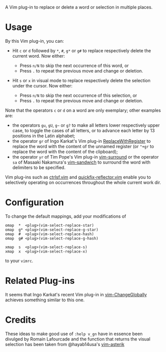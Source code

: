 A Vim plug-in to replace or delete a word or selection in multiple places.

# Usage

By this Vim plug-in, you can:

- Hit `c` or `d` followed by `*`, `#`, `g*` or `g#` to replace respectively delete the current word.
    Now either:
    - Press `n/N` to skip the next occurrence of this word, or
    - Press `.` to repeat the previous move and change or deletion.

- Hit `s` or `x` in visual mode to replace respectively delete the selection under the cursor.
    Now either:
    - Press `n/N` to skip the next occurrence of this selection, or
    - Press `.` to repeat the previous move and change or deletion.

Note that the operators `c` or `d` on a word are only exemplary;
other examples are:

-  the operators `gu`, `gU`, `g~`  or `g?` to make all letters lower respectively upper case, to toggle the cases of all letters, or to advance each letter by 13 positions in the Latin alphabet;
- the operator `gr` of Ingo Karkat's Vim plug-in [ReplaceWithRegister](https://github.com/vim-scripts/ReplaceWithRegister) to replace the word with the content of the unnamed register (or `"+gr` to replace the word with the content of the clipboard);
- the operator `yr` of Tim Pope's Vim plug-in [vim-surround](https://github.com/tpope/vim-surround) or the operator `sa` of Masaaki Nakamura's [vim-sandwich](https://github.com/machakann/vim-sandwich) to surround the word with delimiters to be specified.

Vim plug-ins such as [ctrlsf.vim](https://github.com/dyng/ctrlsf.vim) and [quickfix-reflector.vim](https://github.com/stefandtw/quickfix-reflector.vim) enable you to selectively operating on occurrences throughout the whole current work dir.

# Configuration

To change the default mappings, add your modifications of

```vim
omap  *  <plug>(vim-select-replace-star)
omap  g* <plug>(vim-select-replace-g-star)
omap  #  <plug>(vim-select-replace-hash)
omap  g# <plug>(vim-select-replace-g-hash)

xmap  s  <plug>(vim-select-replace-s)
xmap  x  <plug>(vim-select-replace-x)
```

to your `vimrc`.

# Related Plug-ins

It seems that Ingo Karkat's recent Vim plug-in in [vim-ChangeGlobally](https://github.com/inkarkat/vim-ChangeGlobally) achieves something similar to this one.

# Credits

These ideas to make good use of `:help v_gn` have in essence been divulged by Romain Lafourcade and the function that returns the visual selection has been taken from @hayab14usa's [vim-asterik](https://github.com/haya14busa/vim-asterisk/)
